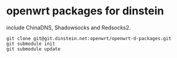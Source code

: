 # openwrt packages for dinstein

include ChinaDNS, Shadowsocks and Redsocks2.

    git clone git@git.dinstein.net:openwrt/openwrt-d-packages.git
    git submodule init
    git submodule update
